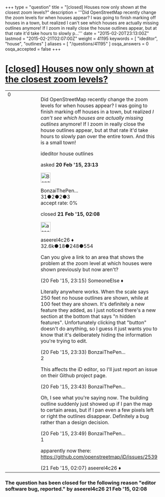 +++
type = "question"
title = "[closed] Houses now only shown at the closest zoom levels?"
description = '''Did OpenStreetMap recently change the zoom levels for when houses appear? I was going to finish marking off houses in a town, but realized I can&#x27;t see which houses are actually missing outlines anymore! If I zoom in really close the house outlines appear, but at that rate it&#x27;d take hours to slowly p...'''
date = "2015-02-20T23:13:00Z"
lastmod = "2015-02-21T02:07:00Z"
weight = 41195
keywords = [ "ideditor", "house", "outlines" ]
aliases = [ "/questions/41195" ]
osqa_answers = 0
osqa_accepted = false
+++

<div class="headNormal">

# [\[closed\] Houses now only shown at the closest zoom levels?](/questions/41195/houses-now-only-shown-at-the-closest-zoom-levels)

</div>

<div id="main-body">

<div id="askform">

<table id="question-table" style="width:100%;">
<colgroup>
<col style="width: 50%" />
<col style="width: 50%" />
</colgroup>
<tbody>
<tr>
<td style="width: 30px; vertical-align: top"><div class="vote-buttons">
<span id="post-41195-upvote" class="ajax-command post-vote up" rel="nofollow" title="I like this post (click again to cancel)"> </span>
<div id="post-41195-score" class="post-score" title="current number of votes">
0
</div>
<span id="post-41195-downvote" class="ajax-command post-vote down" rel="nofollow" title="I dont like this post (click again to cancel)"> </span> <span id="favorite-mark" class="ajax-command favorite-mark" rel="nofollow" title="mark/unmark this question as favorite (click again to cancel)"> </span>
<div id="favorite-count" class="favorite-count">
&#10;</div>
</div></td>
<td><div id="item-right">
<div class="question-body">
<p>Did OpenStreetMap recently change the zoom levels for when houses appear? I was going to finish marking off houses in a town, but realized <em>I can't see which houses are actually missing outlines</em> anymore! If I zoom in really close the house outlines appear, but at that rate it'd take hours to slowly pan over the entire town. And this is a small town!</p>
</div>
<div id="question-tags" class="tags-container tags">
<span class="post-tag tag-link-ideditor" rel="tag" title="see questions tagged &#39;ideditor&#39;">ideditor</span> <span class="post-tag tag-link-house" rel="tag" title="see questions tagged &#39;house&#39;">house</span> <span class="post-tag tag-link-outlines" rel="tag" title="see questions tagged &#39;outlines&#39;">outlines</span>
</div>
<div id="question-controls" class="post-controls">
&#10;</div>
<div class="post-update-info-container">
<div class="post-update-info post-update-info-user">
<p>asked <strong>20 Feb '15, 23:13</strong></p>
<img src="https://secure.gravatar.com/avatar/eea42679f7507021029ebea3bcca443f?s=32&amp;d=identicon&amp;r=g" class="gravatar" width="32" height="32" alt="BonzaiThePenguin&#39;s gravatar image" />
<p><span>BonzaiThePen...</span><br />
<span class="score" title="31 reputation points">31</span><span title="2 badges"><span class="badge1">●</span><span class="badgecount">2</span></span><span title="2 badges"><span class="silver">●</span><span class="badgecount">2</span></span><span title="3 badges"><span class="bronze">●</span><span class="badgecount">3</span></span><br />
<span class="accept_rate" title="Rate of the user&#39;s accepted answers">accept rate:</span> <span title="BonzaiThePenguin has no accepted answers">0%</span></p>
</div>
<div class="post-update-info post-update-info-edited">
<p><span> closed <strong>21 Feb '15, 02:08</strong> </span></p>
<img src="https://secure.gravatar.com/avatar/66f0dc05b44574e3894be07b0b37cf37?s=32&amp;d=identicon&amp;r=g" class="gravatar" width="32" height="32" alt="aseerel4c26&#39;s gravatar image" />
<p><span>aseerel4c26 ♦</span><br />
<span class="score" title="32615 reputation points"><span>32.6k</span></span><span title="18 badges"><span class="badge1">●</span><span class="badgecount">18</span></span><span title="248 badges"><span class="silver">●</span><span class="badgecount">248</span></span><span title="554 badges"><span class="bronze">●</span><span class="badgecount">554</span></span></p>
</div>
</div>
<div id="comments-container-41195" class="comments-container">
<span id="41196"></span>
<div id="comment-41196" class="comment">
<div id="post-41196-score" class="comment-score">
&#10;</div>
<div class="comment-text">
<p>Can you give a link to an area that shows the problem at the zoom level at which houses were shown previously but now aren't?</p>
</div>
<div id="comment-41196-info" class="comment-info">
<span class="comment-age">(20 Feb '15, 23:15)</span> <span class="comment-user userinfo">SomeoneElse ♦</span>
</div>
</div>
<span id="41197"></span>
<div id="comment-41197" class="comment">
<div id="post-41197-score" class="comment-score">
&#10;</div>
<div class="comment-text">
<p>Literally anywhere works. When the scale says 250 feet no house outlines are shown, while at 100 feet they are shown. It's definitely a new feature they added, as I just noticed there's a new section at the bottom that says "n hidden features". Unfortunately clicking that "button" doesn't do anything, so I guess it just wants you to know that it's deliberately hiding the information you're trying to edit.</p>
</div>
<div id="comment-41197-info" class="comment-info">
<span class="comment-age">(20 Feb '15, 23:33)</span> <span class="comment-user userinfo">BonzaiThePen...</span>
</div>
</div>
<span id="41198"></span>
<div id="comment-41198" class="comment">
<div id="post-41198-score" class="comment-score">
2
</div>
<div class="comment-text">
<p>This affects the iD editor, so I'll just report an issue on their Github project page.</p>
</div>
<div id="comment-41198-info" class="comment-info">
<span class="comment-age">(20 Feb '15, 23:43)</span> <span class="comment-user userinfo">BonzaiThePen...</span>
</div>
</div>
<span id="41199"></span>
<div id="comment-41199" class="comment">
<div id="post-41199-score" class="comment-score">
&#10;</div>
<div class="comment-text">
<p>Oh, I see what you're saying now. The building outline suddenly just showed up if I pan the map to certain areas, but if I pan even a few pixels left or right the outlines disappear. Definitely a bug rather than a design decision.</p>
</div>
<div id="comment-41199-info" class="comment-info">
<span class="comment-age">(20 Feb '15, 23:49)</span> <span class="comment-user userinfo">BonzaiThePen...</span>
</div>
</div>
<span id="41201"></span>
<div id="comment-41201" class="comment">
<div id="post-41201-score" class="comment-score">
1
</div>
<div class="comment-text">
<p>apparently now there: <a href="https://github.com/openstreetmap/iD/issues/2539">https://github.com/openstreetmap/iD/issues/2539</a></p>
</div>
<div id="comment-41201-info" class="comment-info">
<span class="comment-age">(21 Feb '15, 02:07)</span> <span class="comment-user userinfo">aseerel4c26 ♦</span>
</div>
</div>
</div>
<div id="comment-tools-41195" class="comment-tools">
&#10;</div>
<div class="clear">
&#10;</div>
<div id="comment-41195-form-container" class="comment-form-container">
&#10;</div>
<div class="clear">
&#10;</div>
</div></td>
</tr>
</tbody>
</table>

<div class="question-status" style="margin-bottom:15px">

### The question has been closed for the following reason "editor software bug, reported." by aseerel4c26 21 Feb '15, 02:08

</div>

</div>

</div>

